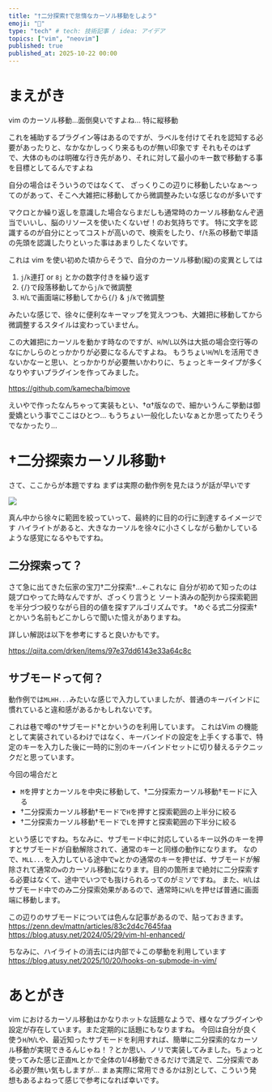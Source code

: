 ```yaml
---
title: "†二分探索†で怠惰なカーソル移動をしよう"
emoji: "🍣"
type: "tech" # tech: 技術記事 / idea: アイデア
topics: ["vim", "neovim"]
published: true
published_at: 2025-10-22 00:00
---
```


# まえがき

vim のカーソル移動…面倒臭いですよね…
特に縦移動

これを補助するプラグイン等はあるのですが、ラベルを付けてそれを認知する必要があったりと、なかなかしっくり来るものが無い印象です
それもそのはずで、大体のものは明確な行き先があり、それに対して最小のキー数で移動する事を目標としてるんですよね

自分の場合はそういうのではなくて、
ざっくりこの辺りに移動したいなぁ〜ってのがあって、そこへ大雑把に移動してから微調整みたいな感じなのが多いです

マクロとか繰り返しを意識した場合ならまだしも通常時のカーソル移動なんぞ適当でいいし、脳のリソースを使いたくないぜ！のお気持ちです。
特に文字を認識するのが自分にとってコストが高いので、検索をしたり、`f`/`t`系の移動で単語の先頭を認識したりといった事はあまりしたくないです。

これは vim を使い初めた頃からそうで、自分のカーソル移動(縦)の変異としては
1. `j`/`k`連打 or `8j` とかの数字付きを繰り返す
1. `{`/`}`で段落移動してから`j`/`k`で微調整
1. `H`/`L`で画面端に移動してから`{`/`}` & `j`/`k`で微調整

みたいな感じで、徐々に便利なキーマップを覚えつつも、大雑把に移動してから微調整するスタイルは変わっていません。

この大雑把にカーソルを動かす時なのですが、`H`/`M`/`L`以外は大抵の場合空行等のなにかしらのとっかかりが必要になるんですよね。
もうちょい`H`/`M`/`L`を活用できないかなーと思い、とっかかりが必要無いかわりに、ちょっとキータイプが多くなりやすいプラグインを作ってみました。

https://github.com/kamecha/bimove

えいやで作ったなんちゃって実装もとい、†α†版なので、細かいうんこ挙動は御愛嬌という事でここはひとつ…
もうちょい一般化したいなぁとか思ってたりそうでなかったり…

# †二分探索カーソル移動†

さて、ここからが本題ですね
まずは実際の動作例を見たほうが話が早いです

![](https://storage.googleapis.com/zenn-user-upload/dcd451a41636-20251019.gif)

真ん中から徐々に範囲を絞っていって、最終的に目的の行に到達するイメージです
ハイライトがあると、大きなカーソルを徐々に小さくしながら動かしているような感覚になるやもですね。

## 二分探索って？
さて急に出てきた伝家の宝刀†二分探索†…←これなに
自分が初めて知ったのは競プロやってた時なんですが、ざっくり言うと
ソート済みの配列から探索範囲を半分づつ絞りながら目的の値を探すアルゴリズムです。
†めぐる式二分探索†とかいう名前もどこかしらで聞いた憶えがありますね。

詳しい解説は以下を参考にすると良いかもです。

https://qiita.com/drken/items/97e37dd6143e33a64c8c

## サブモードって何？
動作例では`MLHH...`みたいな感じで入力していましたが、普通のキーバインドに慣れていると違和感があるかもしれないです。

これは巷で噂の†サブモード†とかいうのを利用しています。
これはVim の機能として実装されているわけではなく、キーバンイドの設定を上手くする事で、特定のキーを入力した後に一時的に別のキーバインドセットに切り替えるテクニックだと思っています。

今回の場合だと
- `M`を押すとカーソルを中央に移動して、†二分探索カーソル移動†モードに入る
- †二分探索カーソル移動†モードで`H`を押すと探索範囲の上半分に絞る
- †二分探索カーソル移動†モードで`L`を押すと探索範囲の下半分に絞る

という感じですね。ちなみに、サブモード中に対応しているキー以外のキーを押すとサブモードが自動解除されて、通常のキーと同様の動作になります。
なので、`MLL...`を入力している途中で`w`とかの通常のキーを押せば、サブモードが解除されて通常の`w`のカーソル移動になります。目的の箇所まで絶対に二分探索する必要はなくて、途中でいつでも抜けられるってのがミソですね。
また、`H`/`L`はサブモード中でのみ二分探索効果があるので、通常時に`H`/`L`を押せば普通に画面端に移動します。

この辺りのサブモードについては色んな記事があるので、貼っておきます。
https://zenn.dev/mattn/articles/83c2d4c7645faa
https://blog.atusy.net/2024/05/29/vim-hl-enhanced/

ちなみに、ハイライトの消去には内部で↓この挙動を利用しています
https://blog.atusy.net/2025/10/20/hooks-on-submode-in-vim/

# あとがき
vim におけるカーソル移動はかなりホットな話題なようで、様々なプラグインや設定が存在しています。また定期的に話題にもなりますね。
今回は自分が良く使う`H`/`M`/`L`や、最近知ったサブモードを利用すれば、簡単に二分探索的なカーソル移動が実現できるんじゃね！？とか思い、ノリで実装してみました。ちょっと使ってみた感じ正直`ML`とかで全体の1/4移動できるだけで満足で、二分探索である必要が無い気もしますが…
まぁ実際に常用できるかは別として、こういう発想もあるよねって感じで参考になれば幸いです。

